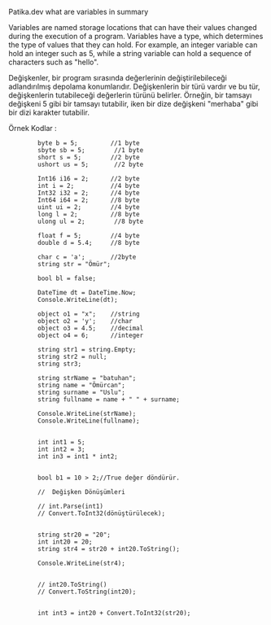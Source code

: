 Patika.dev what are variables in summary

Variables are named storage locations that can have their values changed during the execution of a program. Variables have a type, which determines the type of values that they can hold. For example, an integer variable can hold an integer such as 5, while a string variable can hold a sequence of characters such as "hello". 

Değişkenler, bir program sırasında değerlerinin değiştirilebileceği adlandırılmış depolama konumlarıdır. Değişkenlerin bir türü vardır ve bu tür, değişkenlerin tutabileceği değerlerin türünü belirler. Örneğin, bir tamsayı değişkeni 5 gibi bir tamsayı tutabilir, iken bir dize değişkeni "merhaba" gibi bir dizi karakter tutabilir.

Örnek Kodlar : 

            byte b = 5;         //1 byte
            sbyte sb = 5;        //1 byte
            short s = 5;        //2 byte
            ushort us = 5;       //2 byte

            Int16 i16 = 2;      //2 byte
            int i = 2;          //4 byte
            Int32 i32 = 2;      //4 byte
            Int64 i64 = 2;      //8 byte
            uint ui = 2;        //4 byte
            long l = 2;         //8 byte
            ulong ul = 2;        //8 byte

            float f = 5;        //4 byte
            double d = 5.4;     //8 byte

            char c = 'a';       //2byte
            string str = "Ömür"; 

            bool bl = false;

            DateTime dt = DateTime.Now;   
            Console.WriteLine(dt);

            object o1 = "x";    //string
            object o2 = 'y';    //char
            object o3 = 4.5;    //decimal
            object o4 = 6;      //integer
           
            string str1 = string.Empty;
            string str2 = null;
            string str3;

            string strName = "batuhan";
            string name = "Ömürcan";
            string surname = "Uslu";
            string fullname = name + " " + surname;

            Console.WriteLine(strName);
            Console.WriteLine(fullname);

            
            int int1 = 5;
            int int2 = 3;
            int in3 = int1 * int2;

        
            bool b1 = 10 > 2;//True değer döndürür.

            //  Değişken Dönüşümleri 

            // int.Parse(int1) 
            // Convert.ToInt32(dönüştürülecek);
               
            
            string str20 = "20";
            int int20 = 20;
            string str4 = str20 + int20.ToString(); 

            Console.WriteLine(str4);   

         
            // int20.ToString() 
            // Convert.ToString(int20);


            int int3 = int20 + Convert.ToInt32(str20);  
            
